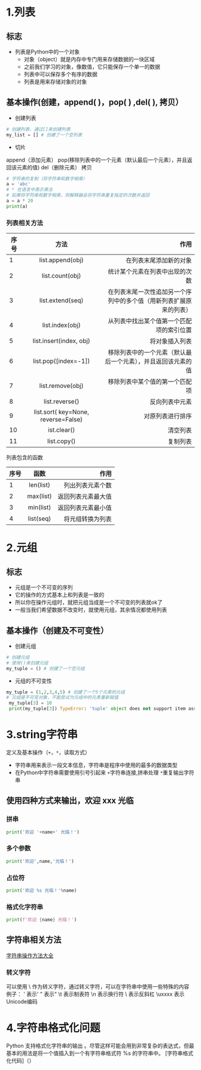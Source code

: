 # 1.列表
## 标志
- 列表是Python中的一个对象
    - 对象（object）就是内存中专门用来存储数据的一块区域
    - 之前我们学习的对象，像数值，它只能保存一个单一的数据
    - 列表中可以保存多个有序的数据
    - 列表是用来存储对象的对象

## 基本操作(创建，append( )，pop( ) ,del( ), 拷贝）
- 创建列表

```python
# 创建列表，通过[]来创建列表
my_list = [] # 创建了一个空列表
```
- 切片

append（添加元素）
pop(移除列表中的一个元素（默认最后一个元素），并且返回该元素的值)
del（删除元素）
拷贝
```python
# 字符串的复制（将字符串和数字相乘）
a = 'abc'
# * 在语言中表示乘法
# 如果将字符串和数字相乘，则解释器会将字符串重复指定的次数并返回
a = a * 20
print(a)
```
### 列表相关方法

序号|方法|作用
---|:--:|---:
1|list.append(obj)|在列表末尾添加新的对象
2|list.count(obj)|统计某个元素在列表中出现的次数
3|list.extend(seq)|在列表末尾一次性追加另一个序列中的多个值（用新列表扩展原来的列表）
4|list.index(obj)|从列表中找出某个值第一个匹配项的索引位置
5|list.insert(index, obj)|将对象插入列表
6|list.pop([index=-1])|移除列表中的一个元素（默认最后一个元素），并且返回该元素的值
7|list.remove(obj)|移除列表中某个值的第一个匹配项
8|list.reverse()|反向列表中元素
9|list.sort( key=None, reverse=False)|对原列表进行排序
10|ist.clear()|清空列表
11|list.copy()|复制列表

列表包含的函数

序号|函数|作用
---|:--:|---:
1|len(list)|列出列表元素个数
2|max(list)|返回列表元素最大值
3|min(list)|返回列表元素最小值
4|list(seq)|将元组转换为列表


# 2.元组
## 标志
- 元组是一个不可变的序列
- 它的操作的方式基本上和列表是一致的
- 所以你在操作元组时，就把元组当成是一个不可变的列表就ok了
- 一般当我们希望数据不改变时，就使用元组，其余情况都使用列表

## 基本操作（创建及不可变性）
- 创建元组
```python
# 创建元组
# 使用()来创建元组
my_tuple = () # 创建了一个空元组
```
- 元组的不可变性
```python
my_tuple = (1,2,3,4,5) # 创建了一个5个元素的元组
# 元组是不可变对象，不能尝试为元组中的元素重新赋值
 my_tuple[3] = 10 
 print(my_tuple[3]) TypeError: 'tuple' object does not support item assignment
```

# 3.string字符串
定义及基本操作（`+`，`*`，读取方式）
- 字符串用来表示一段文本信息，字符串是程序中使用的最多的数据类型
- 在Python中字符串需要使用引号引起来
`+`字符串连接,拼串处理
`*`重复输出字符串
## 使用四种方式来输出，欢迎 xxx 光临
### 拼串
```python
print('欢迎 '+name+' 光临！')
```
### 多个参数
```python
print('欢迎',name,'光临！')
```
### 占位符
```python
print('欢迎 %s 光临！'%name)
```
### 格式化字符串
```python
print(f'欢迎 {name} 光临！')
```
## 字符串相关方法
[字符串操作方法大全](https://www.cnblogs.com/printN/p/6924077.html)
### 转义字符
可以使用 \ 作为转义字符，通过转义字符，可以在字符串中使用一些特殊的内容
例子：
  \' 表示'
  \" 表示"
  \t 表示制表符
  \n 表示换行符
  \\ 表示反斜杠
  \uxxxx 表示Unicode编码
# 4.字符串格式化问题
Python 支持格式化字符串的输出 。尽管这样可能会用到非常复杂的表达式，但最基本的用法是将一个值插入到一个有字符串格式符 %s 的字符串中。
[字符串格式化代码]（）